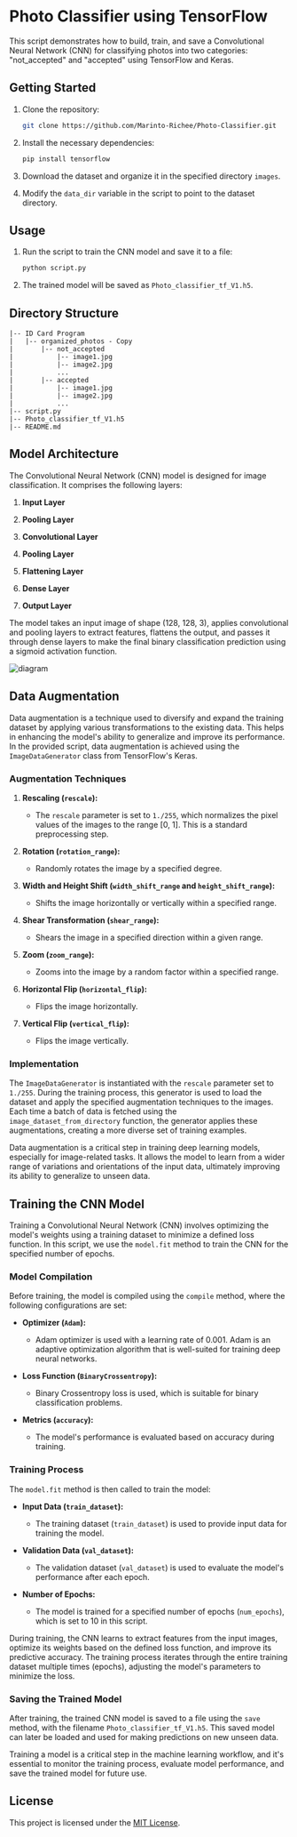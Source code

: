 
# Photo Classifier using TensorFlow

This script demonstrates how to build, train, and save a Convolutional Neural Network (CNN) for classifying photos into two categories: "not_accepted" and "accepted" using TensorFlow and Keras.

## Getting Started

1. Clone the repository:

   ```bash
   git clone https://github.com/Marinto-Richee/Photo-Classifier.git
   ```

2. Install the necessary dependencies:

   ```bash
   pip install tensorflow
   ```

3. Download the dataset and organize it in the specified directory `images`.

4. Modify the `data_dir` variable in the script to point to the dataset directory.

## Usage

1. Run the script to train the CNN model and save it to a file:

   ```bash
   python script.py
   ```

2. The trained model will be saved as `Photo_classifier_tf_V1.h5`.

## Directory Structure

```
|-- ID Card Program
|   |-- organized_photos - Copy
|       |-- not_accepted
|           |-- image1.jpg
|           |-- image2.jpg
|           ...
|       |-- accepted
|           |-- image1.jpg
|           |-- image2.jpg
|           ...
|-- script.py
|-- Photo_classifier_tf_V1.h5
|-- README.md

```
## Model Architecture

The Convolutional Neural Network (CNN) model is designed for image classification. It comprises the following layers:

1. **Input Layer**
2. **Pooling Layer**
3. **Convolutional Layer**
 
4. **Pooling Layer**
 

5. **Flattening Layer**

6. **Dense Layer**
7. **Output Layer**

The model takes an input image of shape (128, 128, 3), applies convolutional and pooling layers to extract features, flattens the output, and passes it through dense layers to make the final binary classification prediction using a sigmoid activation function.

![diagram](https://github.com/Marinto-Richee/Photo-Classifier/assets/65499285/9389011c-4120-4ea7-85d5-df2713ae7965)

## Data Augmentation

Data augmentation is a technique used to diversify and expand the training dataset by applying various transformations to the existing data. This helps in enhancing the model's ability to generalize and improve its performance. In the provided script, data augmentation is achieved using the `ImageDataGenerator` class from TensorFlow's Keras.

### Augmentation Techniques

1. **Rescaling (`rescale`):**
   - The `rescale` parameter is set to `1./255`, which normalizes the pixel values of the images to the range [0, 1]. This is a standard preprocessing step.

2. **Rotation (`rotation_range`):**
   - Randomly rotates the image by a specified degree.

3. **Width and Height Shift (`width_shift_range` and `height_shift_range`):**
   - Shifts the image horizontally or vertically within a specified range.

4. **Shear Transformation (`shear_range`):**
   - Shears the image in a specified direction within a given range.

5. **Zoom (`zoom_range`):**
   - Zooms into the image by a random factor within a specified range.

6. **Horizontal Flip (`horizontal_flip`):**
   - Flips the image horizontally.

7. **Vertical Flip (`vertical_flip`):**
   - Flips the image vertically.

### Implementation

The `ImageDataGenerator` is instantiated with the `rescale` parameter set to `1./255`. During the training process, this generator is used to load the dataset and apply the specified augmentation techniques to the images. Each time a batch of data is fetched using the `image_dataset_from_directory` function, the generator applies these augmentations, creating a more diverse set of training examples.

Data augmentation is a critical step in training deep learning models, especially for image-related tasks. It allows the model to learn from a wider range of variations and orientations of the input data, ultimately improving its ability to generalize to unseen data.

## Training the CNN Model

Training a Convolutional Neural Network (CNN) involves optimizing the model's weights using a training dataset to minimize a defined loss function. In this script, we use the `model.fit` method to train the CNN for the specified number of epochs.

### Model Compilation

Before training, the model is compiled using the `compile` method, where the following configurations are set:

- **Optimizer (`Adam`):**
  - Adam optimizer is used with a learning rate of 0.001. Adam is an adaptive optimization algorithm that is well-suited for training deep neural networks.

- **Loss Function (`BinaryCrossentropy`):**
  - Binary Crossentropy loss is used, which is suitable for binary classification problems.

- **Metrics (`accuracy`):**
  - The model's performance is evaluated based on accuracy during training.

### Training Process

The `model.fit` method is then called to train the model:

- **Input Data (`train_dataset`):**
  - The training dataset (`train_dataset`) is used to provide input data for training the model.

- **Validation Data (`val_dataset`):**
  - The validation dataset (`val_dataset`) is used to evaluate the model's performance after each epoch.

- **Number of Epochs:**
  - The model is trained for a specified number of epochs (`num_epochs`), which is set to 10 in this script.

During training, the CNN learns to extract features from the input images, optimize its weights based on the defined loss function, and improve its predictive accuracy. The training process iterates through the entire training dataset multiple times (epochs), adjusting the model's parameters to minimize the loss.

### Saving the Trained Model

After training, the trained CNN model is saved to a file using the `save` method, with the filename `Photo_classifier_tf_V1.h5`. This saved model can later be loaded and used for making predictions on new unseen data.

Training a model is a critical step in the machine learning workflow, and it's essential to monitor the training process, evaluate model performance, and save the trained model for future use.

## License

This project is licensed under the [MIT License](LICENSE).
